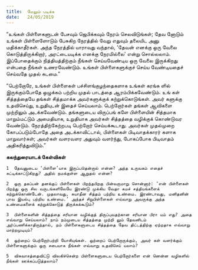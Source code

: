 ```yaml
---
title:  மேலும் படிக்க
date:   24/05/2019
---
```


“உங்கள் பிள்ளைகளுடன் பேசவும் ஜெபிக்கவும் நேரம் செலவிடுங்கள்; தேவ னோடும் உங்கள் பிள்ளைளோடும் பேசுகிற நேரத்தில் வேறு எதுவும் தலையிட அனு மதிக்காதீர்கள்.  அந்த நேரத்தில் யாராவது வந்தால், ‘தேவன் எனக்கு ஒரு வேலை கொடுத்திருக்கிறார், அரட்டையடிக்க எனக்கு நேரமில்லை’ என்று சொல்லலாம்.  இப்போதைக்கும் நித்தியத்திற்கும் நீங்கள் செய்யவேண்டிய ஒரு வேலை இருக்கிறது என்பதை நீங்கள் உணரவேண்டும்.  உங்கள் பிள்ளைகளுக்குச் செய்ய வேண்டியதைச் செய்வதே முதல் கடமை.” 

“பெற்றோரே, உங்கள் பிள்ளைகள் பச்சிளங்குழந்தைகளாக உங்கள் கரங்க ளில் இருக்கும்போதே ஒழுக்கம் பற்றிய முதல் பாடத்தை ஆரம்பிக்கவேண்டும்.  உங் கள் சித்தத்தையே தங்கள் சித்தமாக்க அவர்களுக்குக் கற்றுக்கொடுங்கள்.  அவர்  களுக்கு உதவிசெய்து, உறுதியுடன் இதைச் செய்யலாம்.  பெற்றோர்கள் தங்கள் ஆவிகளை முற்றிலும் அடக்கவேண்டும்.  தங்களுடைய விருப்பங் களே பிள்ளையின் சித்தமாக மாறும்மட்டும் அமைதியாக, உறுதியாக அவர்கள் சித்தத்தை வழிக்குக் கொண்டுவர வேண்டும்.  நேரத்திற்கேற்றபடி பெற்றோர் செய்யக்கூடாது. அவர்கள் முதல்முறை கோபப்படும்போதே அதை அடக்காவிட்டால், பிள்ளைகள் பிடிவாதக்காரர் களாக மாறுவார்கள்; அவர்கள் வளரவளர அதுவும் வளர்ந்து, போகப்போக பிடிவாதம் அதிகரித்துவிடும்.”

**கலந்துரையாடக் கேள்விகள்**

`1	தேவனுடைய ‘பிள்ளை’யாக இருப்பதென்றால் என்ன? அந்த உருவகம் எதைச் சுட்டிக்காட்டுகிறது? அதில் நமக்குள்ள ஆறுதல் என்ன?`

`2	ஒரு தகப்பன் தனக்குப் பிள்ளைகள் பிறந்தபிறகு பின்வருமாறு சொன்னார்: ‘என் பிள்ளைகள் பிறந்து ஒரு சில வருடங்களிலேயே இரண்டு முக்கிய வேதா கமச் சத்தியங்களைக் கற்றுக்கொண்டேன். முதலாவது, சுயாதீன சித்தம் பற்றிய உண்மை. இரண்டாவது, மனிதனின் பாவ இயல்பு பற்றிய உண்மை.’ அந்தச் சிறுபிள்ளைகள் எவ்வாறு அவருக்கு அந்த உண்மைகளைக் கற்றுக்கொடுத் திருக்கக்கூடும்?` 

`3	பிள்ளைகளின் சித்தத்தை சரியான வழிக்குத் திருப்புவதற்கான சரியான பிரா யம் எது? அதை எவ்வாறு செய்யலாம்? நாம் நம்முடைய சித்தத்தை முற்றி லும் தேவனிடம் அர்ப்பணிக்காதிருந்தால், நம் பிள்ளைகளுடைய சித்தத்தை தேவ திட்டத்திற்கு ஏற்றதாக எவ்வாறு மாற்றமுடியும்?`

`4	ஒற்றைப் பெற்றோர்பற்றி யோசியுங்கள். ஒற்றைப் பெற்றோருக்கும், அவர் கள் வளர்க்கும் பிள்ளைகளுக்கும் ஒரு சபையாக நீங்கள் எவ்வாறு உதவிசெய் யலாம்?`

`5	விசுவாசத்தைவிட்டு விலகிச்சென்ற பிள்ளைகளுடைய பெற்றோர்களை என் னென்ன வழிகளில் நீங்கள் ஊக்கப்படுத்தலாம்?`